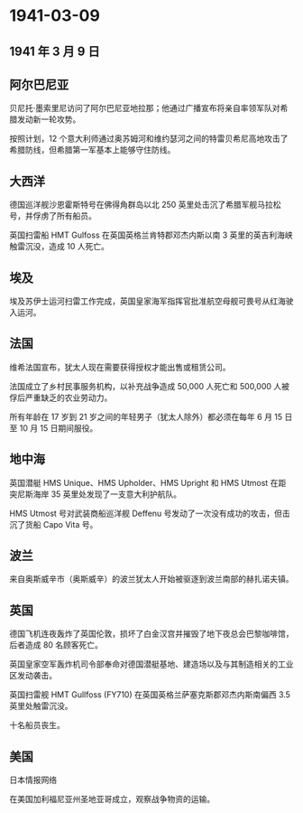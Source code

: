 # 1941-03-09

## 1941 年 3 月 9 日

## 阿尔巴尼亚

贝尼托·墨索里尼访问了阿尔巴尼亚地拉那；他通过广播宣布将亲自率领军队对希腊发动新一轮攻势。

按照计划，12
个意大利师通过奥苏姆河和维约瑟河之间的特雷贝希尼高地攻击了希腊防线，但希腊第一军基本上能够守住防线。

## 大西洋

德国巡洋舰沙恩霍斯特号在佛得角群岛以北 250
英里处击沉了希腊军舰马拉松号，并俘虏了所有船员。

英国扫雷船 HMT Gulfoss 在英国英格兰肯特郡邓杰内斯以南 3
英里的英吉利海峡触雷沉没，造成 10 人死亡。

## 埃及

埃及苏伊士运河扫雷工作完成，英国皇家海军指挥官批准航空母舰可畏号从红海驶入运河。

## 法国

维希法国宣布，犹太人现在需要获得授权才能出售或租赁公司。

法国成立了乡村民事服务机构，以补充战争造成 50,000 人死亡和 500,000
人被俘后严重缺乏的农业劳动力。

所有年龄在 17 岁到 21 岁之间的年轻男子（犹太人除外）都必须在每年 6 月 15
日至 10 月 15 日期间服役。

## 地中海

英国潜艇 HMS Unique、HMS Upholder、HMS Upright 和 HMS Utmost
在距突尼斯海岸 35 英里处发现了一支意大利护航队。

HMS Utmost 号对武装商船巡洋舰 Deffenu
号发动了一次没有成功的攻击，但击沉了货船 Capo Vita 号。

## 波兰

来自奥斯威辛市（奥斯威辛）的波兰犹太人开始被驱逐到波兰南部的赫扎诺夫镇。

## 英国

德国飞机连夜轰炸了英国伦敦，损坏了白金汉宫并摧毁了地下夜总会巴黎咖啡馆，后者造成
80 名顾客死亡。

英国皇家空军轰炸机司令部奉命对德国潜艇基地、建造场以及与其制造相关的工业区发动袭击。

英国扫雷舰 HMT Gullfoss (FY710) 在英国英格兰萨塞克斯郡邓杰内斯南偏西 3.5
英里处触雷沉没。

十名船员丧生。

## 美国

日本情报网络

在美国加利福尼亚州圣地亚哥成立，观察战争物资的运输。


